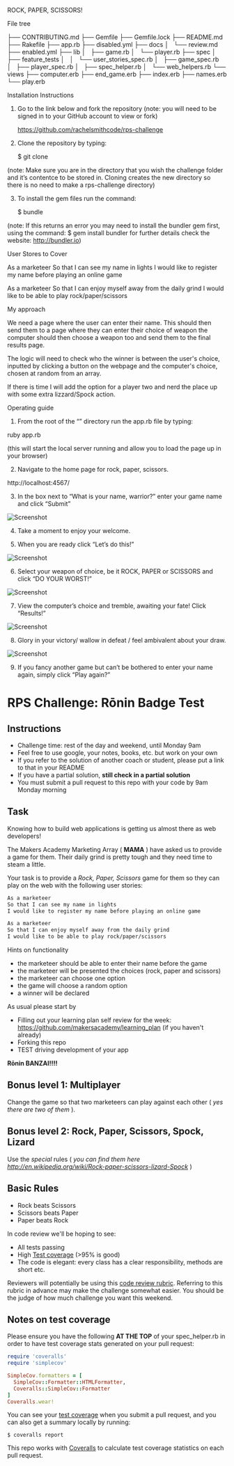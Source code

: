 ROCK, PAPER, SCISSORS!

File tree

├── CONTRIBUTING.md
├── Gemfile
├── Gemfile.lock
├── README.md
├── Rakefile
├── app.rb
├── disabled.yml
├── docs
│   └── review.md
├── enabled.yml
├── lib
│   ├── game.rb
│   └── player.rb
├── spec
│   ├── feature_tests
│   │   └── user_stories_spec.rb
│   ├── game_spec.rb
│   ├── player_spec.rb
│   ├── spec_helper.rb
│   └── web_helpers.rb
└── views
    ├── computer.erb
    ├── end_game.erb
    ├── index.erb
    ├── names.erb
    └── play.erb


Installation Instructions

1. Go to the link below and fork the repository 
(note: you will need to be signed in to your GitHub account to view or fork)

	https://github.com/rachelsmithcode/rps-challenge

2. Clone the repository by typing: 

	$ git clone <the SSH or HTTP link from your new forked repo on your GitHub 		  account>

(note: Make sure you are in the directory that you wish the challenge folder and it’s contentce to be stored in. Cloning creates the new directory so there is no need to make a rps-challenge directory)

3. To install the gem files run the command:

	$ bundle 

(note: If this returns an error you may need to install the bundler gem first, using the command: $ gem install bundler
for further details check the website: http://bundler.io)


User Stores to Cover

As a marketeer
So that I can see my name in lights
I would like to register my name before playing an online game

As a marketeer
So that I can enjoy myself away from the daily grind
I would like to be able to play rock/paper/scissors

My approach

We need a page where the user can enter their name. This should then send them to a page where they can enter their choice of weapon the computer should then choose a weapon too and send them to the final results page. 

The logic will need to check who the winner is between the user's choice, inputted by clicking a button on the webpage and the computer's choice, chosen at random from an array.

If there is time I will add the option for a player two and nerd the place up with some extra lizzard/Spock action. 

Operating guide

1. From the root of the “” directory run the app.rb file by typing:

ruby app.rb

(this will start the local server running and allow you to load the page up in your browser)

2. Navigate to the home page for rock, paper, scissors. 

http://localhost:4567/

3. In the box next to “What is your name, warrior?” enter your game name and click “Submit”

![Screenshot](http://imgur.com/PYWCr4y)

4. Take a moment to enjoy your welcome.

5. When you are ready click “Let’s do this!”

![Screenshot](http://imgur.com/7533Qz8)

6. Select your weapon of choice, be it ROCK, PAPER or SCISSORS and click “DO YOUR WORST!”

![Screenshot](http://imgur.com/eRF3YKB)

7. View the computer’s choice and tremble, awaiting your fate! Click “Results!”

![Screenshot](http://imgur.com/pTS96te)

8. Glory in your victory/ wallow in defeat / feel ambivalent about your draw.

![Screenshot](http://imgur.com/rqnEpbd)

9. If you fancy another game but can’t be bothered to enter your name again, simply click “Play again?” 


# RPS Challenge: Rōnin Badge Test

Instructions
-------

* Challenge time: rest of the day and weekend, until Monday 9am
* Feel free to use google, your notes, books, etc. but work on your own
* If you refer to the solution of another coach or student, please put a link to that in your README
* If you have a partial solution, **still check in a partial solution**
* You must submit a pull request to this repo with your code by 9am Monday morning

Task 
----

Knowing how to build web applications is getting us almost there as web developers!

The Makers Academy Marketing Array ( **MAMA** ) have asked us to provide a game for them. Their daily grind is pretty tough and they need time to steam a little.

Your task is to provide a _Rock, Paper, Scissors_ game for them so they can play on the web with the following user stories:

```sh
As a marketeer
So that I can see my name in lights
I would like to register my name before playing an online game

As a marketeer
So that I can enjoy myself away from the daily grind
I would like to be able to play rock/paper/scissors
```

Hints on functionality

- the marketeer should be able to enter their name before the game
- the marketeer will be presented the choices (rock, paper and scissors)
- the marketeer can choose one option
- the game will choose a random option
- a winner will be declared


As usual please start by

* Filling out your learning plan self review for the week: https://github.com/makersacademy/learning_plan (if you haven't already)
* Forking this repo
* TEST driving development of your app

**Rōnin BANZAI!!!!**

## Bonus level 1: Multiplayer

Change the game so that two marketeers can play against each other ( _yes there are two of them_ ).

## Bonus level 2: Rock, Paper, Scissors, Spock, Lizard

Use the _special_ rules ( _you can find them here http://en.wikipedia.org/wiki/Rock-paper-scissors-lizard-Spock_ )

## Basic Rules

- Rock beats Scissors
- Scissors beats Paper
- Paper beats Rock

In code review we'll be hoping to see:

* All tests passing
* High [Test coverage](https://github.com/makersacademy/course/blob/master/pills/test_coverage.md) (>95% is good)
* The code is elegant: every class has a clear responsibility, methods are short etc. 

Reviewers will potentially be using this [code review rubric](docs/review.md).  Referring to this rubric in advance may make the challenge somewhat easier.  You should be the judge of how much challenge you want this weekend.

Notes on test coverage
----------------------

Please ensure you have the following **AT THE TOP** of your spec_helper.rb in order to have test coverage stats generated
on your pull request:

```ruby
require 'coveralls'
require 'simplecov'

SimpleCov.formatters = [
  SimpleCov::Formatter::HTMLFormatter,
  Coveralls::SimpleCov::Formatter
]
Coveralls.wear! 
```

You can see your [test coverage](https://github.com/makersacademy/course/blob/master/pills/test_coverage.md) when you submit a pull request, and you can also get a summary locally by running:

```
$ coveralls report
```

This repo works with [Coveralls](https://coveralls.io/) to calculate test coverage statistics on each pull request.

